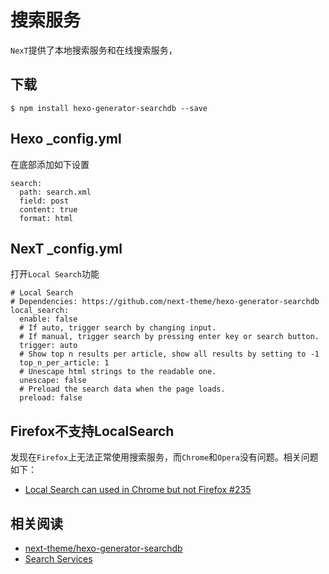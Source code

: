 
# 搜索服务

`NexT`提供了本地搜索服务和在线搜索服务，

## 下载

```
$ npm install hexo-generator-searchdb --save
```

## Hexo _config.yml

在底部添加如下设置

```
search:
  path: search.xml
  field: post
  content: true
  format: html
```

## NexT _config.yml

打开`Local Search`功能

```
# Local Search
# Dependencies: https://github.com/next-theme/hexo-generator-searchdb
local_search:
  enable: false
  # If auto, trigger search by changing input.
  # If manual, trigger search by pressing enter key or search button.
  trigger: auto
  # Show top n results per article, show all results by setting to -1
  top_n_per_article: 1
  # Unescape html strings to the readable one.
  unescape: false
  # Preload the search data when the page loads.
  preload: false
```

## Firefox不支持LocalSearch

发现在`Firefox`上无法正常使用搜索服务，而`Chrome`和`Opera`没有问题。相关问题如下：

* [Local Search can used in Chrome but not Firefox #235](https://github.com/next-theme/hexo-theme-next/issues/235)

## 相关阅读

* [next-theme/hexo-generator-searchdb](https://github.com/next-theme/hexo-generator-searchdb)
* [Search Services](https://theme-next.js.org/docs/third-party-services/search-services.html)